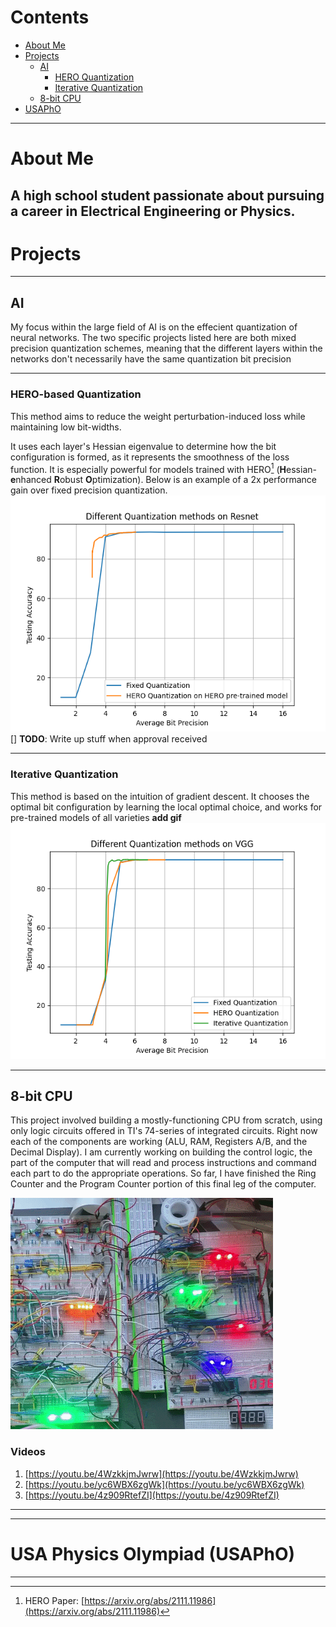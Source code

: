 # Contents
- [About Me](#about-me)
- [Projects](#projects)
	- [AI](#ai)
		- [HERO Quantization](#hero-quantization)
		- [Iterative Quantization](#iterative-quantization)
	- [8-bit CPU](#8-bit-cpu)
- [USAPhO](#USA-Physics-competition-(usapho))

---

# About Me

A high school student passionate about pursuing a career in Electrical Engineering or Physics.
---

# Projects

---

## AI

My focus within the large field of AI is on the effecient quantization of neural networks. The two specific projects listed here are both mixed precision quantization schemes, meaning that the
different layers within the networks don't necessarily have the same quantization bit precision

---

### HERO-based Quantization
This method aims to reduce the weight perturbation-induced loss while maintaining low bit-widths.
<!-- by only giving large bit precisions to layers with a rough loss surface. -->
It uses each layer's Hessian eigenvalue to determine how the bit configuration is formed, as it represents the smoothness of the loss function.
It is especially powerful for models trained with HERO[^1] (**H**essian-**e**nhanced **R**obust **O**ptimization).
Below is an example of a 2x performance gain over fixed precision quantization.
![performance](./resnet_hero.png)
[] **TODO**: Write up stuff when approval received




---

### Iterative Quantization
This method is based on the intuition of gradient descent. It chooses the optimal bit configuration by learning the local optimal choice, and works for pre-trained models of all varieties
**add gif**
![iterative performance](./vgg_iter.png)

---

## 8-bit CPU

This project involved building a mostly-functioning CPU from scratch, using only logic circuits offered in TI's 74-series of integrated circuits. Right now each of the components are working (ALU, RAM, Registers A/B, and the Decimal Display).
I am currently working on building the control logic, the part of the computer that will read and process instructions and command each part to do the appropriate operations. So far, I have finished the Ring Counter and the Program Counter portion of this final leg of the computer.
<!-- ![demo](./SCR-20220827-s1t.jpeg) -->
![gif](./ezgif.com-gif-maker_skipframe.gif)
### Videos
1. [https://youtu.be/4WzkkjmJwrw](https://youtu.be/4WzkkjmJwrw)
2. [https://youtu.be/yc6WBX6zgWk](https://youtu.be/yc6WBX6zgWk)
3. [https://youtu.be/4z909RtefZI](https://youtu.be/4z909RtefZI)

---

---

# USA Physics Olympiad (USAPhO)

---

[^1]: HERO Paper: [https://arxiv.org/abs/2111.11986](https://arxiv.org/abs/2111.11986)
